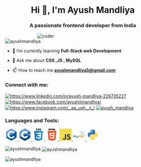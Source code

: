 <h1 align="center">Hi 👋, I'm Ayush Mandliya</h1>
<h3 align="center">A passionate frontend developer from India</h3>

<img align="right" alt="coder" width="400" src="https://t3.ftcdn.net/jpg/03/18/60/62/360_F_318606217_Hk8jo2MVoI33SQOkYrfOF929J7JgIP0P.jpg">


<p align="left"> <img src="https://komarev.com/ghpvc/?username=ayushmandliya&label=Profile%20views&color=0e75b6&style=flat" alt="ayushmandliya" /> </p>

- 🌱 I’m currently learning **Full-Stack web Development**

- 💬 Ask me about **CSS ,JS , MySQL**

- 📫 How to reach me **ayushmandliya5@gmail.com**

<h3 align="left">Connect with me:</h3>
<p align="left">
<a href="https://linkedin.com/in/https://www.linkedin.com/in/ayush-mandliya-226735227" target="blank"><img align="center" src="https://raw.githubusercontent.com/rahuldkjain/github-profile-readme-generator/master/src/images/icons/Social/linked-in-alt.svg" alt="https://www.linkedin.com/in/ayush-mandliya-226735227" height="30" width="40" /></a>
<a href="https://fb.com/https://www.facebook.com/ayushjimandliya/" target="blank"><img align="center" src="https://raw.githubusercontent.com/rahuldkjain/github-profile-readme-generator/master/src/images/icons/Social/facebook.svg" alt="https://www.facebook.com/ayushjimandliya/" height="30" width="40" /></a>
<a href="https://instagram.com/https://www.instagram.com/_.aa_ush._ji_/" target="blank"><img align="center" src="https://raw.githubusercontent.com/rahuldkjain/github-profile-readme-generator/master/src/images/icons/Social/instagram.svg" alt="https://www.instagram.com/_.aa_ush._ji_/" height="30" width="40" /></a>
<a href="https://www.codechef.com/users/ayush_mandliya" target="blank"><img align="center" src="https://cdn.jsdelivr.net/npm/simple-icons@3.1.0/icons/codechef.svg" alt="ayush_mandliya" height="30" width="40" /></a>
</p>

<h3 align="left">Languages and Tools:</h3>
<p align="left"> <a href="https://www.cprogramming.com/" target="_blank" rel="noreferrer"> <img src="https://raw.githubusercontent.com/devicons/devicon/master/icons/c/c-original.svg" alt="c" width="40" height="40"/> </a> <a href="https://www.w3schools.com/cpp/" target="_blank" rel="noreferrer"> <img src="https://raw.githubusercontent.com/devicons/devicon/master/icons/cplusplus/cplusplus-original.svg" alt="cplusplus" width="40" height="40"/> </a> <a href="https://www.w3schools.com/css/" target="_blank" rel="noreferrer"> <img src="https://raw.githubusercontent.com/devicons/devicon/master/icons/css3/css3-original-wordmark.svg" alt="css3" width="40" height="40"/> </a> <a href="https://www.w3.org/html/" target="_blank" rel="noreferrer"> <img src="https://raw.githubusercontent.com/devicons/devicon/master/icons/html5/html5-original-wordmark.svg" alt="html5" width="40" height="40"/> </a> <a href="https://developer.mozilla.org/en-US/docs/Web/JavaScript" target="_blank" rel="noreferrer"> <img src="https://raw.githubusercontent.com/devicons/devicon/master/icons/javascript/javascript-original.svg" alt="javascript" width="40" height="40"/> </a> <a href="https://www.mysql.com/" target="_blank" rel="noreferrer"> <img src="https://raw.githubusercontent.com/devicons/devicon/master/icons/mysql/mysql-original-wordmark.svg" alt="mysql" width="40" height="40"/> </a> <a href="https://www.python.org" target="_blank" rel="noreferrer"> <img src="https://raw.githubusercontent.com/devicons/devicon/master/icons/python/python-original.svg" alt="python" width="40" height="40"/> </a> </p>

<p><img align="left" src="https://github-readme-stats.vercel.app/api/top-langs?username=ayushmandliya&show_icons=true&locale=en&layout=compact" alt="ayushmandliya" /></p>

<p>&nbsp;<img align="center" src="https://github-readme-stats.vercel.app/api?username=ayushmandliya&show_icons=true&locale=en" alt="ayushmandliya" /></p>

<p><img align="center" src="https://github-readme-streak-stats.herokuapp.com/?user=ayushmandliya&" alt="ayushmandliya" /></p>
